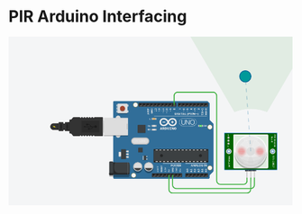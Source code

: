 # PIR Arduino Interfacing

<p align="center"> <img src="https://github.com/devabhixda/IoT_Lab/blob/master/Pir/Pir.png">  </p>
